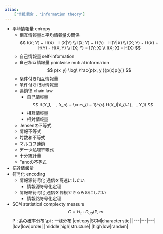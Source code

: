 ```yaml
---
alias:
    ['情報理論', 'information theory']
---
```

- 平均情報量 entropy
    - 相互情報量と平均情報量の関係
        $$ I(X; Y) = H(X) - H(X|Y) \\ I(X; Y) = H(Y) - H(Y|X) \\ I(X; Y) = H(X) + H(Y) - H(X, Y) \\ I(X; Y) = I(Y; X) \\ I(X; X) = H(X) $$
    - 自己情報量 self-information
    - 自己相互情報量 pointwise mutual information
        $$ p(x, y) \log\ \frac{p(x, y)}{p(x)p(y)} $$
    - 条件付き相互情報量
    - 条件付き相対情報量
    - 連鎖律 chain law
        - 自己情報量
            $$ H(X_1, ..., X_n) = \sum_{i = 1}^{n} H(X_i|X_{i-1},..., X_1) $$
        - 相互情報量
        - 相対情報量
    - Jensenの不等式
    - 情報不等式
    - 対数和不等式
    - マルコフ連鎖
    - データ処理不等式
    - 十分統計量
    - Fanoの不等式
- 伝達情報量
- 符号化 encoding
    - 情報源符号化
        通信を高速にしたい
        - 情報源符号化定理
    - 情報路符号化
        通信を信頼できるものにしたい
        - 情報路符号化定理
- SCM statistical complexity measure
    $$ C = H_x\cdot D_{JS}(P, \pi) $$
    P : 系の確率分布
    \pi : 一様分布
    |entropy|SCM|characteristic|
    |---|---|---|
    |low|low|order|
    |middle|high|structure|
    |high|low|random|